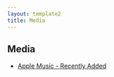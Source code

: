 ```yaml
---
layout: template2
title: Media
---
```



<h2>Media</h2>

* [Apple Music - Recently Added](https://music.apple.com/us/playlist/pl.u-42PGTaByA3j)
